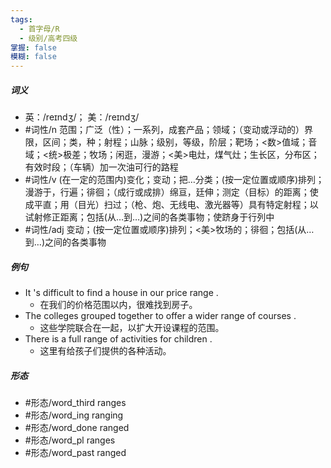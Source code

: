 ```yaml
---
tags:
  - 首字母/R
  - 级别/高考四级
掌握: false
模糊: false
---
```

##### 词义
- 英：/reɪndʒ/； 美：/reɪndʒ/
- #词性/n  范围；广泛（性）；一系列，成套产品；领域；（变动或浮动的）界限，区间；类，种；射程；山脉；级别，等级，阶层；靶场；<数>值域；音域；<统>极差；牧场；闲逛，漫游；<美>电灶，煤气灶；生长区，分布区；有效时段；（车辆）加一次油可行的路程
- #词性/v  (在一定的范围内)变化；变动；把…分类；(按一定位置或顺序)排列；漫游于，行遍；徘徊；（成行或成排）绵亘，廷伸；测定（目标）的距离；使成平直；用（目光）扫过；（枪、炮、无线电、激光器等）具有特定射程；以试射修正距离；包括(从…到…)之间的各类事物；使跻身于行列中
- #词性/adj  变动；(按一定位置或顺序)排列；<美>牧场的；徘徊；包括(从…到…)之间的各类事物
##### 例句
- It 's difficult to find a house in our price range .
	- 在我们的价格范围以内，很难找到房子。
- The colleges grouped together to offer a wider range of courses .
	- 这些学院联合在一起，以扩大开设课程的范围。
- There is a full range of activities for children .
	- 这里有给孩子们提供的各种活动。
##### 形态
- #形态/word_third ranges
- #形态/word_ing ranging
- #形态/word_done ranged
- #形态/word_pl ranges
- #形态/word_past ranged
